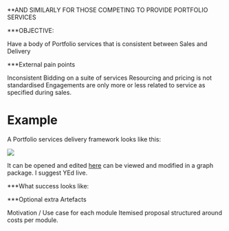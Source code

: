 
**AND SIMILARLY FOR THOSE COMPETING TO PROVIDE PORTFOLIO SERVICES

***OBJECTIVE:

Have a body of Portfolio services that is consistent between Sales and Delivery

***External pain points 

Inconsistent Bidding on a suite of services
Resourcing and pricing is not standardised
Engagements are only more or less related to service as specified during sales.

# Example
A Portfolio services delivery framework looks like this:

![](/images/Portfolio-services-mapped-to-business-needs-Rowland-and-Lewis.png)

It can be opened and edited [here](/Portfolio-services-mapped-to-business-needs-Rowland-and-Lewis.graphml) can be viewed and modified in a graph package. I suggest YEd live.

***What success looks like:

***Optional extra Artefacts

Motivation / Use case for each module
Itemised proposal structured around costs per module. 